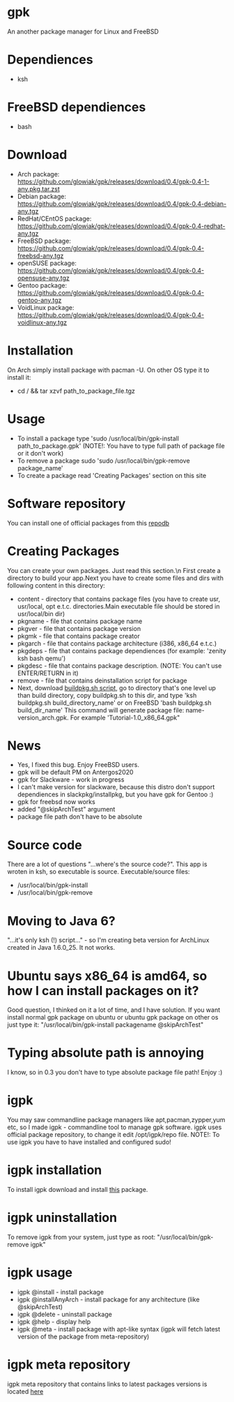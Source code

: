 # gpk
An another package manager for Linux and FreeBSD
# Dependiences
  - ksh
# FreeBSD dependiences
  - bash
# Download
  - Arch package: https://github.com/glowiak/gpk/releases/download/0.4/gpk-0.4-1-any.pkg.tar.zst
  - Debian package: https://github.com/glowiak/gpk/releases/download/0.4/gpk-0.4-debian-any.tgz
  - RedHat/CEntOS package: https://github.com/glowiak/gpk/releases/download/0.4/gpk-0.4-redhat-any.tgz
  - FreeBSD package: https://github.com/glowiak/gpk/releases/download/0.4/gpk-0.4-freebsd-any.tgz
  - openSUSE package: https://github.com/glowiak/gpk/releases/download/0.4/gpk-0.4-opensuse-any.tgz
  - Gentoo package: https://github.com/glowiak/gpk/releases/download/0.4/gpk-0.4-gentoo-any.tgz
  - VoidLinux package: https://github.com/glowiak/gpk/releases/download/0.4/gpk-0.4-voidlinux-any.tgz
# Installation
On Arch simply install package with pacman -U. On other OS type it to install it:
  - cd / && tar xzvf path_to_package_file.tgz
# Usage
  - To install a package type 'sudo /usr/local/bin/gpk-install path_to_package.gpk' (NOTE!: You have to type full path of package file or it don't work)
  - To remove a package sudo 'sudo /usr/local/bin/gpk-remove package_name'
  - To create a package read 'Creating Packages' section on this site

# Software repository
You can install one of official packages from this [repodb](https://github.com/glowiak/gpk/releases/tag/repodb)
# Creating Packages
You can create your own packages. Just read this section.\n
First create a directory to build your app.Next you have to create some files and dirs with following content in this directory:
  - content - directory that contains package files (you have to create usr, usr/local, opt e.t.c. directories.Main executable file should be stored in usr/local/bin dir)
  - pkgname - file that contains package name
  - pkgver - file that contains package version
  - pkgmk - file that contains package creator
  - pkgarch - file that contains package architecture (i386, x86_64 e.t.c.)
  - pkgdeps - file that contains package dependiences (for example: 'zenity ksh bash qemu')
  - pkgdesc - file that contains package description. (NOTE: You can't use ENTER/RETURN in it)
  - remove - file that contains deinstallation script for package
  - Next, download [buildpkg.sh script](https://github.com/glowiak/gpk/releases/download/buildpkg.sh/buildpkg.sh), go to directory that's one level up than build directory, copy buildpkg.sh to this dir, and type 'ksh buildpkg.sh build_directory_name' or on FreeBSD 'bash buildpkg.sh build_dir_name'
  This command will generate package file: name-version_arch.gpk. For example 'Tutorial-1.0_x86_64.gpk"
# News
  - Yes, I fixed this bug. Enjoy FreeBSD users.
  - gpk will be default PM on Antergos2020
  - gpk for Slackware - work in progress
  - I can't make version for slackware, because this distro don't support dependiences in slackpkg/installpkg, but you have gpk for Gentoo :) 
  - gpk for freebsd now works
  - added "@skipArchTest" argument
  - package file path don't have to be absolute
# Source code
There are a lot of questions "...where's the source code?". This app is wroten in ksh, so executable is source. Executable/source files:
  - /usr/local/bin/gpk-install
  - /usr/local/bin/gpk-remove
# Moving to Java 6?
"...it's only ksh (!) script..." - so I'm creating beta version for ArchLinux created in Java 1.6.0_25. It not works.
# Ubuntu says x86_64 is amd64, so how I can install packages on it?
Good question, I thinked on it a lot of time, and I have solution. If you want install normal gpk package on ubuntu or ubuntu gpk package on other os just type it: "/usr/local/bin/gpk-install packagename @skipArchTest"
# Typing absolute path is annoying
I know, so in 0.3 you don't have to type absolute package file path! Enjoy :)
# igpk
You may saw commandline package managers like apt,pacman,zypper,yum etc, so I made igpk - commandline tool to manage gpk software. igpk uses official package repository, to change it edit /opt/igpk/repo file. NOTE!: To use igpk you have to have installed and configured sudo!
# igpk installation
To install igpk download and install [this](https://github.com/glowiak/gpk/releases/download/igpk/igpk-1.3_x86_64.gpk) package.
# igpk uninstallation
To remove igpk from your system, just type as root: "/usr/local/bin/gpk-remove igpk"
# igpk usage
  - igpk @install <package> <version> <architecture> - install package
  - igpk @installAnyArch <package> <version> <architecture> - install package for any architecture (like @skipArchTest)
  - igpk @delete <package> - uninstall package
  - igpk @help - display help
  - igpk @meta <package> - install package with apt-like syntax (igpk will fetch latest version of the package from meta-repository)
# igpk meta repository
igpk meta repository that contains links to latest packages versions is located [here](http://github.com/glowiak/igpk-meta)
